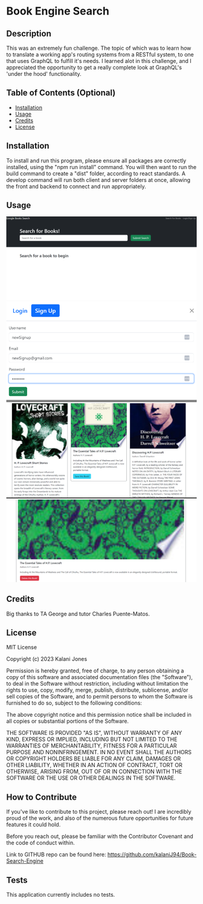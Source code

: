# Book Engine Search

## Description

This was an extremely fun challenge. The topic of which was to learn how to translate a working app's routing systems from a RESTful system, to one that uses GraphQL to fulfill it's needs. I learned alot in this challenge, and I appreciated the opportunity to get a really complete look at GraphQL's 'under the hood' functionality. 

## Table of Contents (Optional)


- [Installation](#installation)
- [Usage](#usage)
- [Credits](#credits)
- [License](#license)

## Installation

To install and run this program, please ensure all packages are correctly installed, using the "npm run install" command. You will then want to run the build command to create a "dist" folder, according to react standards. A develop command will run both client and server folders at once, allowing the front and backend to connect and run appropriately. 

## Usage

![Screenshot 1 shows the homepage, with login/logout at the top.](./assets/Screenshot1.png)
![Screenshot 2 shows the functional signup sheet](./assets/Screenshot2.png)
![Screenshot 3 shows a search for 'HP Lovecraft' returning multiple results, and a button to save them. ](./assets/Screenshot3.png)
![Screenshot 4 shows the book saved within our "saved Book" tab, with an option to delete](./assets/Screenshot4.png)


## Credits

Big thanks to TA George and tutor Charles Puente-Matos. 

## License

MIT License

Copyright (c) 2023 Kalani Jones

Permission is hereby granted, free of charge, to any person obtaining a copy
of this software and associated documentation files (the "Software"), to deal
in the Software without restriction, including without limitation the rights
to use, copy, modify, merge, publish, distribute, sublicense, and/or sell
copies of the Software, and to permit persons to whom the Software is
furnished to do so, subject to the following conditions:

The above copyright notice and this permission notice shall be included in all
copies or substantial portions of the Software.

THE SOFTWARE IS PROVIDED "AS IS", WITHOUT WARRANTY OF ANY KIND, EXPRESS OR
IMPLIED, INCLUDING BUT NOT LIMITED TO THE WARRANTIES OF MERCHANTABILITY,
FITNESS FOR A PARTICULAR PURPOSE AND NONINFRINGEMENT. IN NO EVENT SHALL THE
AUTHORS OR COPYRIGHT HOLDERS BE LIABLE FOR ANY CLAIM, DAMAGES OR OTHER
LIABILITY, WHETHER IN AN ACTION OF CONTRACT, TORT OR OTHERWISE, ARISING FROM,
OUT OF OR IN CONNECTION WITH THE SOFTWARE OR THE USE OR OTHER DEALINGS IN THE
SOFTWARE.


## How to Contribute
If you've like to contribute to this project, please reach out! I are incredibly proud of the work, and also of the numerous future opportunities for future features it could hold.

Before you reach out, please be familiar with the Contributor Covenant and the code of conduct within.

Link to GITHUB repo can be found here: https://github.com/kalaniJ94/Book-Search-Engine

## Tests

This application currently includes no tests.